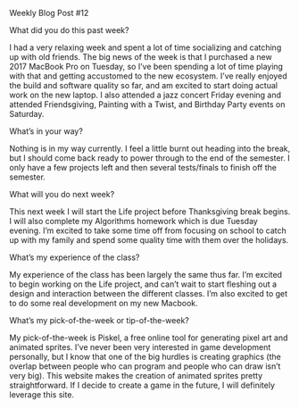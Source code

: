 Weekly Blog Post #12

What did you do this past week?

I had a very relaxing week and spent a lot of time socializing and catching up with old friends. The big news of the week is that I purchased a new 2017 MacBook Pro on Tuesday, so I’ve been spending a lot of time playing with that and getting accustomed to the new ecosystem. I’ve really enjoyed the build and software quality so far, and am excited to start doing actual work on the new laptop. I also attended a jazz concert Friday evening and attended Friendsgiving, Painting with a Twist, and Birthday Party events on Saturday.

What’s in your way?

Nothing is in my way currently. I feel a little burnt out heading into the break, but I should come back ready to power through to the end of the semester. I only have a few projects left and then several tests/finals to finish off the semester.

What will you do next week?

This next week I will start the Life project before Thanksgiving break begins. I will also complete my Algorithms homework which is due Tuesday evening. I’m excited to take some time off from focusing on school to catch up with my family and spend some quality time with them over the holidays.

What’s my experience of the class?

My experience of the class has been largely the same thus far. I’m excited to begin working on the Life project, and can’t wait to start fleshing out a design and interaction between the different classes. I’m also excited to get to do some real development on my new Macbook.

What’s my pick-of-the-week or tip-of-the-week?

My pick-of-the-week is Piskel, a free online tool for generating pixel art and animated sprites. I’ve never been very interested in game development personally, but I know that one of the big hurdles is creating graphics (the overlap between people who can program and people who can draw isn’t very big). This website makes the creation of animated sprites pretty straightforward. If I decide to create a game in the future, I will definitely leverage this site.
